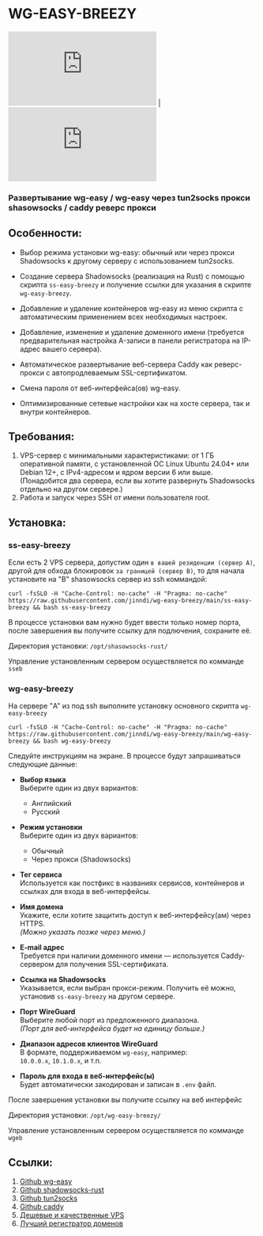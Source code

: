 # WG-EASY-BREEZY

![RU](https://github.com/jinndi/wg-easy-breezy/blob/main/README.md) | ![EN](https://github.com/jinndi/wg-easy-breezy/blob/main/README-en.md)

### Развертывание wg-easy / wg-easy через tun2socks прокси shasowsocks / caddy реверс прокси


## Особенности:

- Выбор режима установки wg-easy: обычный или через прокси Shadowsocks к другому серверу с использованием tun2socks.

- Создание сервера Shadowsocks (реализация на Rust) с помощью скрипта `ss-easy-breezy` и получение ссылки для указания в скрипте `wg-easy-breezy`.

- Добавление и удаление контейнеров wg-easy из меню скрипта с автоматическим применением всех необходимых настроек.

- Добавление, изменение и удаление доменного имени (требуется предварительная настройка A-записи в панели регистратора на IP-адрес вашего сервера).

- Автоматическое развертывание веб-сервера Caddy как реверс-прокси с автопродлеваемым SSL-сертификатом.

- Смена пароля от веб-интерфейса(ов) wg-easy.

- Оптимизированные сетевые настройки как на хосте сервера, так и внутри контейнеров.

## Требования:

1. VPS-сервер с минимальными характеристиками: от 1 ГБ оперативной памяти, с установленной ОС Linux Ubuntu 24.04+ или Debian 12+, с IPv4-адресом и ядром версии 6 или выше. (Понадобится два сервера, если вы хотите развернуть Shadowsocks отдельно на другом сервере.)
2. Работа и запуск через SSH от имени пользователя root.

## Установка:

### ss-easy-breezy

Если есть 2 VPS сервера, допустим один `в вашей резиденции (сервер A)`, другой для обхода блокировок `за границей (сервер B)`, 
то для начала установите на "B" shasowsocks сервер из ssh коммандой:

```
curl -fsSLO -H "Cache-Control: no-cache" -H "Pragma: no-cache" https://raw.githubusercontent.com/jinndi/wg-easy-breezy/main/ss-easy-breezy && bash ss-easy-breezy
```
В процессе установки вам нужно будет ввести только номер порта, после завершения вы получите ссылку для подлючения, сохраните её.

Директория установки: `/opt/shasowsocks-rust/`

Управление установленным сервером осуществляется по комманде `sseb`

### wg-easy-breezy

На сервере "A" из под ssh выполните установку основного скрипта `wg-easy-breezy`

```
curl -fsSLO -H "Cache-Control: no-cache" -H "Pragma: no-cache" https://raw.githubusercontent.com/jinndi/wg-easy-breezy/main/wg-easy-breezy && bash wg-easy-breezy
```

Следуйте инструкциям на экране. В процессе будут запрашиваться следующие данные:

- **Выбор языка**  
  Выберите один из двух вариантов:
  - Английский
  - Русский

- **Режим установки**  
  Выберите один из двух вариантов:
  - Обычный
  - Через прокси (Shadowsocks)

- **Тег сервиса**  
  Используется как постфикс в названиях сервисов, контейнеров и ссылках для входа в веб-интерфейсы.

- **Имя домена**  
  Укажите, если хотите защитить доступ к веб-интерфейсу(ам) через HTTPS.  
  *(Можно указать позже через меню.)*

- **E-mail адрес**  
  Требуется при наличии доменного имени — используется Caddy-сервером для получения SSL-сертификата.

- **Ссылка на Shadowsocks**  
  Указывается, если выбран прокси-режим. Получить её можно, установив `ss-easy-breezy` на другом сервере.

- **Порт WireGuard**  
  Выберите любой порт из предложенного диапазона.  
  *(Порт для веб-интерфейса будет на единицу больше.)*

- **Диапазон адресов клиентов WireGuard**  
  В формате, поддерживаемом `wg-easy`, например:  
  `10.0.0.x`, `10.1.0.x`, и т.п.

- **Пароль для входа в веб-интерфейс(ы)**  
  Будет автоматически закодирован и записан в `.env` файл.

После завершения установки вы получите ссылку на веб интерфейс

Директория установки: `/opt/wg-easy-breezy/`

Управление установленным сервером осуществляется по комманде `wgeb`



## Ссылки:
1. [Github wg-easy](https://github.com/wg-easy/wg-easy)
2. [Github shadowsocks-rust](https://github.com/shadowsocks/shadowsocks-rust)
3. [Github tun2socks](https://github.com/xjasonlyu/tun2socks)
4. [Github caddy](https://github.com/caddyserver/caddy)
5. [Дешевые и качественные VPS](https://just.hosting/?ref=231025)
6. [Лучший регистратор доменов](https://www.namecheap.com)

